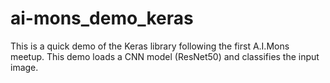 # ai-mons_demo_keras
This is a quick demo of the Keras library following the first A.I.Mons meetup. This demo loads a CNN model (ResNet50) and classifies the input image.
